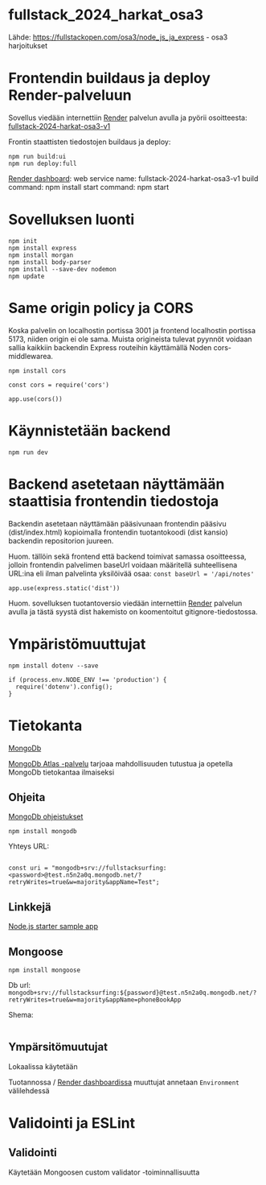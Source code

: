 # fullstack_2024_harkat_osa3
Lähde: https://fullstackopen.com/osa3/node_js_ja_express - osa3 harjoitukset




# Frontendin buildaus ja deploy Render-palveluun

Sovellus viedään internettiin [Render](https://render.com/) palvelun avulla ja pyörii osoitteesta: [fullstack-2024-harkat-osa3-v1](https://fullstack-2024-harkat-osa3-v1.onrender.com)


Frontin staattisten tiedostojen buildaus ja deploy:
```
npm run build:ui
npm run deploy:full
```

[Render dashboard](https://dashboard.render.com/web/new):
web service name: fullstack-2024-harkat-osa3-v1
build command: npm install
start command: npm start


# Sovelluksen luonti

```
npm init
npm install express
npm install morgan
npm install body-parser
npm install --save-dev nodemon
npm update
```

# Same origin policy ja CORS
Koska palvelin on localhostin portissa 3001 ja frontend localhostin portissa 5173, niiden origin ei ole sama. Muista origineista tulevat pyynnöt voidaan sallia kaikkiin backendin Express routeihin käyttämällä Noden cors-middlewarea.

```
npm install cors

const cors = require('cors')

app.use(cors())

```

# Käynnistetään backend

```
npm run dev
```

# Backend asetetaan näyttämään staattisia frontendin tiedostoja

Backendin asetetaan näyttämään pääsivunaan frontendin pääsivu (dist/index.html) kopioimalla frontendin tuotantokoodi (dist kansio) backendin repositorion juureen.

Huom. tällöin sekä frontend että backend toimivat samassa osoitteessa, jolloin frontendin palvelimen baseUrl voidaan määritellä suhteellisena URL:ina eli ilman palvelinta yksilöivää osaa: `const baseUrl = '/api/notes'`


```
app.use(express.static('dist'))
```

Huom. sovelluksen tuotantoversio viedään internettiin [Render](https://render.com/) palvelun avulla ja tästä syystä dist hakemisto on koomentoitut gitignore-tiedostossa.




# Ympäristömuuttujat

```
npm install dotenv --save

if (process.env.NODE_ENV !== 'production') {
  require('dotenv').config();
}
```


# Tietokanta

[MongoDb](https://github.com/fullstack-hy2020/misc/blob/master/dokumenttitietokannat.MD)

[MongoDb Atlas -palvelu](https://www.mongodb.com/products/platform/atlas-database) tarjoaa mahdollisuuden tutustua ja opetella MongoDb tietokantaa ilmaiseksi

## Ohjeita

[MongoDb ohjeistukset](https://www.mongodb.com/docs/drivers/node/current/#introduction)

```
npm install mongodb
```

Yhteys URL:

```

const uri = "mongodb+srv://fullstacksurfing:<password>@test.n5n2a0q.mongodb.net/?retryWrites=true&w=majority&appName=Test";

```

## Linkkejä

[Node.js starter sample app](https://github.com/mongodb-university/atlas_starter_nodejs)

## Mongoose

```
npm install mongoose
```

Db url: `mongodb+srv://fullstacksurfing:${password}@test.n5n2a0q.mongodb.net/?retryWrites=true&w=majority&appName=phoneBookApp`

Shema:
```

```

## Ympärsitömuutujat

Lokaalissa käytetään 

Tuotannossa / [Render dashboardissa](https://dashboard.render.com) muuttujat annetaan `Environment` välilehdessä

# Validointi ja ESLint

## Validointi

Käytetään Mongoosen custom validator -toiminnallisuutta